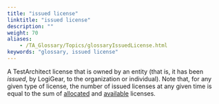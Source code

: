 ```yaml
--- 
title: "issued license"
linktitle: "issued license"
description: ""
weight: 70
aliases: 
    - /TA_Glossary/Topics/glossaryIssuedLicense.html
keywords: "glossary, issued license"
---
```


A TestArchitect license that is owned by an entity \(that is, it has been *issued*, by LogiGear, to the organization or individual\). Note that, for any given type of license, the number of issued licenses at any given time is equal to the sum of [allocated](/user-guide/support/glossary-of-terms/allocated-license) and [available](/user-guide/support/glossary-of-terms/available-license) licenses.


